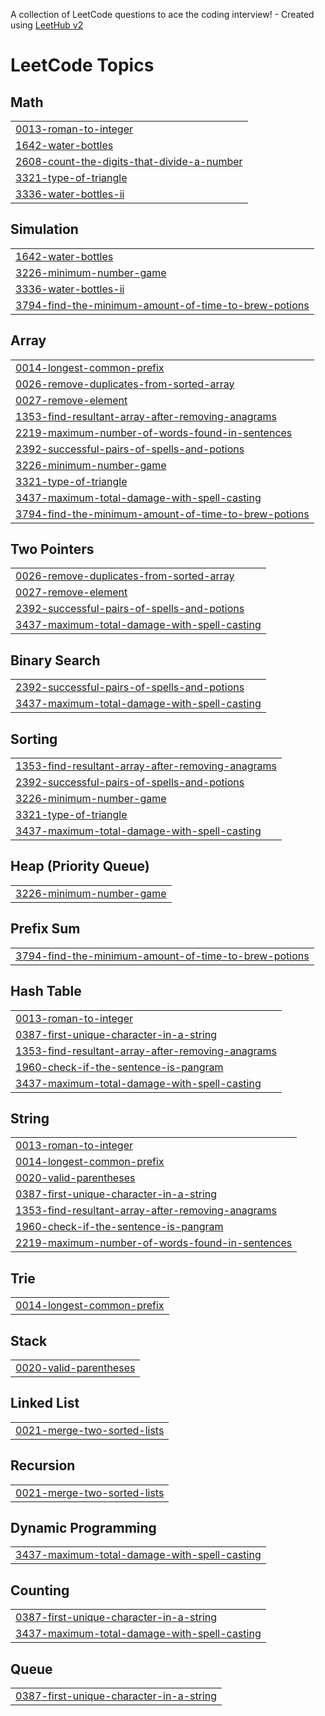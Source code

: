 A collection of LeetCode questions to ace the coding interview! - Created using [LeetHub v2](https://github.com/arunbhardwaj/LeetHub-2.0)
<!---LeetCode Topics Start-->
# LeetCode Topics
## Math
|  |
| ------- |
| [0013-roman-to-integer](https://github.com/KAVINPRADEEP1307/leedcode/tree/master/0013-roman-to-integer) |
| [1642-water-bottles](https://github.com/KAVINPRADEEP1307/leedcode/tree/master/1642-water-bottles) |
| [2608-count-the-digits-that-divide-a-number](https://github.com/KAVINPRADEEP1307/leedcode/tree/master/2608-count-the-digits-that-divide-a-number) |
| [3321-type-of-triangle](https://github.com/KAVINPRADEEP1307/leedcode/tree/master/3321-type-of-triangle) |
| [3336-water-bottles-ii](https://github.com/KAVINPRADEEP1307/leedcode/tree/master/3336-water-bottles-ii) |
## Simulation
|  |
| ------- |
| [1642-water-bottles](https://github.com/KAVINPRADEEP1307/leedcode/tree/master/1642-water-bottles) |
| [3226-minimum-number-game](https://github.com/KAVINPRADEEP1307/leedcode/tree/master/3226-minimum-number-game) |
| [3336-water-bottles-ii](https://github.com/KAVINPRADEEP1307/leedcode/tree/master/3336-water-bottles-ii) |
| [3794-find-the-minimum-amount-of-time-to-brew-potions](https://github.com/KAVINPRADEEP1307/leedcode/tree/master/3794-find-the-minimum-amount-of-time-to-brew-potions) |
## Array
|  |
| ------- |
| [0014-longest-common-prefix](https://github.com/KAVINPRADEEP1307/leedcode/tree/master/0014-longest-common-prefix) |
| [0026-remove-duplicates-from-sorted-array](https://github.com/KAVINPRADEEP1307/leedcode/tree/master/0026-remove-duplicates-from-sorted-array) |
| [0027-remove-element](https://github.com/KAVINPRADEEP1307/leedcode/tree/master/0027-remove-element) |
| [1353-find-resultant-array-after-removing-anagrams](https://github.com/KAVINPRADEEP1307/leedcode/tree/master/1353-find-resultant-array-after-removing-anagrams) |
| [2219-maximum-number-of-words-found-in-sentences](https://github.com/KAVINPRADEEP1307/leedcode/tree/master/2219-maximum-number-of-words-found-in-sentences) |
| [2392-successful-pairs-of-spells-and-potions](https://github.com/KAVINPRADEEP1307/leedcode/tree/master/2392-successful-pairs-of-spells-and-potions) |
| [3226-minimum-number-game](https://github.com/KAVINPRADEEP1307/leedcode/tree/master/3226-minimum-number-game) |
| [3321-type-of-triangle](https://github.com/KAVINPRADEEP1307/leedcode/tree/master/3321-type-of-triangle) |
| [3437-maximum-total-damage-with-spell-casting](https://github.com/KAVINPRADEEP1307/leedcode/tree/master/3437-maximum-total-damage-with-spell-casting) |
| [3794-find-the-minimum-amount-of-time-to-brew-potions](https://github.com/KAVINPRADEEP1307/leedcode/tree/master/3794-find-the-minimum-amount-of-time-to-brew-potions) |
## Two Pointers
|  |
| ------- |
| [0026-remove-duplicates-from-sorted-array](https://github.com/KAVINPRADEEP1307/leedcode/tree/master/0026-remove-duplicates-from-sorted-array) |
| [0027-remove-element](https://github.com/KAVINPRADEEP1307/leedcode/tree/master/0027-remove-element) |
| [2392-successful-pairs-of-spells-and-potions](https://github.com/KAVINPRADEEP1307/leedcode/tree/master/2392-successful-pairs-of-spells-and-potions) |
| [3437-maximum-total-damage-with-spell-casting](https://github.com/KAVINPRADEEP1307/leedcode/tree/master/3437-maximum-total-damage-with-spell-casting) |
## Binary Search
|  |
| ------- |
| [2392-successful-pairs-of-spells-and-potions](https://github.com/KAVINPRADEEP1307/leedcode/tree/master/2392-successful-pairs-of-spells-and-potions) |
| [3437-maximum-total-damage-with-spell-casting](https://github.com/KAVINPRADEEP1307/leedcode/tree/master/3437-maximum-total-damage-with-spell-casting) |
## Sorting
|  |
| ------- |
| [1353-find-resultant-array-after-removing-anagrams](https://github.com/KAVINPRADEEP1307/leedcode/tree/master/1353-find-resultant-array-after-removing-anagrams) |
| [2392-successful-pairs-of-spells-and-potions](https://github.com/KAVINPRADEEP1307/leedcode/tree/master/2392-successful-pairs-of-spells-and-potions) |
| [3226-minimum-number-game](https://github.com/KAVINPRADEEP1307/leedcode/tree/master/3226-minimum-number-game) |
| [3321-type-of-triangle](https://github.com/KAVINPRADEEP1307/leedcode/tree/master/3321-type-of-triangle) |
| [3437-maximum-total-damage-with-spell-casting](https://github.com/KAVINPRADEEP1307/leedcode/tree/master/3437-maximum-total-damage-with-spell-casting) |
## Heap (Priority Queue)
|  |
| ------- |
| [3226-minimum-number-game](https://github.com/KAVINPRADEEP1307/leedcode/tree/master/3226-minimum-number-game) |
## Prefix Sum
|  |
| ------- |
| [3794-find-the-minimum-amount-of-time-to-brew-potions](https://github.com/KAVINPRADEEP1307/leedcode/tree/master/3794-find-the-minimum-amount-of-time-to-brew-potions) |
## Hash Table
|  |
| ------- |
| [0013-roman-to-integer](https://github.com/KAVINPRADEEP1307/leedcode/tree/master/0013-roman-to-integer) |
| [0387-first-unique-character-in-a-string](https://github.com/KAVINPRADEEP1307/leedcode/tree/master/0387-first-unique-character-in-a-string) |
| [1353-find-resultant-array-after-removing-anagrams](https://github.com/KAVINPRADEEP1307/leedcode/tree/master/1353-find-resultant-array-after-removing-anagrams) |
| [1960-check-if-the-sentence-is-pangram](https://github.com/KAVINPRADEEP1307/leedcode/tree/master/1960-check-if-the-sentence-is-pangram) |
| [3437-maximum-total-damage-with-spell-casting](https://github.com/KAVINPRADEEP1307/leedcode/tree/master/3437-maximum-total-damage-with-spell-casting) |
## String
|  |
| ------- |
| [0013-roman-to-integer](https://github.com/KAVINPRADEEP1307/leedcode/tree/master/0013-roman-to-integer) |
| [0014-longest-common-prefix](https://github.com/KAVINPRADEEP1307/leedcode/tree/master/0014-longest-common-prefix) |
| [0020-valid-parentheses](https://github.com/KAVINPRADEEP1307/leedcode/tree/master/0020-valid-parentheses) |
| [0387-first-unique-character-in-a-string](https://github.com/KAVINPRADEEP1307/leedcode/tree/master/0387-first-unique-character-in-a-string) |
| [1353-find-resultant-array-after-removing-anagrams](https://github.com/KAVINPRADEEP1307/leedcode/tree/master/1353-find-resultant-array-after-removing-anagrams) |
| [1960-check-if-the-sentence-is-pangram](https://github.com/KAVINPRADEEP1307/leedcode/tree/master/1960-check-if-the-sentence-is-pangram) |
| [2219-maximum-number-of-words-found-in-sentences](https://github.com/KAVINPRADEEP1307/leedcode/tree/master/2219-maximum-number-of-words-found-in-sentences) |
## Trie
|  |
| ------- |
| [0014-longest-common-prefix](https://github.com/KAVINPRADEEP1307/leedcode/tree/master/0014-longest-common-prefix) |
## Stack
|  |
| ------- |
| [0020-valid-parentheses](https://github.com/KAVINPRADEEP1307/leedcode/tree/master/0020-valid-parentheses) |
## Linked List
|  |
| ------- |
| [0021-merge-two-sorted-lists](https://github.com/KAVINPRADEEP1307/leedcode/tree/master/0021-merge-two-sorted-lists) |
## Recursion
|  |
| ------- |
| [0021-merge-two-sorted-lists](https://github.com/KAVINPRADEEP1307/leedcode/tree/master/0021-merge-two-sorted-lists) |
## Dynamic Programming
|  |
| ------- |
| [3437-maximum-total-damage-with-spell-casting](https://github.com/KAVINPRADEEP1307/leedcode/tree/master/3437-maximum-total-damage-with-spell-casting) |
## Counting
|  |
| ------- |
| [0387-first-unique-character-in-a-string](https://github.com/KAVINPRADEEP1307/leedcode/tree/master/0387-first-unique-character-in-a-string) |
| [3437-maximum-total-damage-with-spell-casting](https://github.com/KAVINPRADEEP1307/leedcode/tree/master/3437-maximum-total-damage-with-spell-casting) |
## Queue
|  |
| ------- |
| [0387-first-unique-character-in-a-string](https://github.com/KAVINPRADEEP1307/leedcode/tree/master/0387-first-unique-character-in-a-string) |
<!---LeetCode Topics End-->